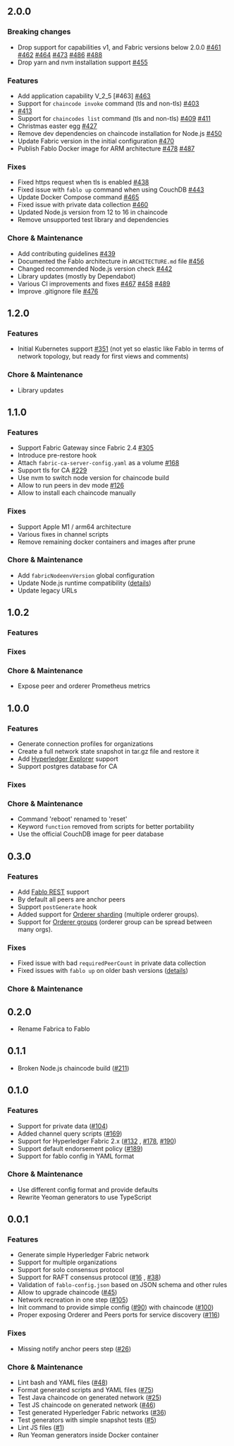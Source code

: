 ## 2.0.0

### Breaking changes
* Drop support for capabilities v1, and Fabric versions below 2.0.0
  [#461](https://github.com/hyperledger-labs/fablo/pull/461)
  [#462](https://github.com/hyperledger-labs/fablo/pull/462)
  [#464](https://github.com/hyperledger-labs/fablo/pull/464)
  [#473](https://github.com/hyperledger-labs/fablo/pull/473)
  [#486](https://github.com/hyperledger-labs/fablo/pull/486)
  [#488](https://github.com/hyperledger-labs/fablo/pull/488)
* Drop yarn and nvm installation support
  [#455](https://github.com/hyperledger-labs/fablo/pull/455)

### Features
* Add application capability V_2_5 [#463]
  [#463](https://github.com/hyperledger-labs/fablo/pull/463)
* Support for `chaincode invoke` command (tls and non-tls)
  [#403](https://github.com/hyperledger-labs/fablo/pull/403)
* [#413](https://github.com/hyperledger-labs/fablo/pull/413)
* Support for `chaincodes list` command (tls and non-tls)
  [#409](https://github.com/hyperledger-labs/fablo/pull/409)
  [#411](https://github.com/hyperledger-labs/fablo/pull/411)
* Christmas easter egg
  [#427](https://github.com/hyperledger-labs/fablo/pull/427)
* Remove dev dependencies on chaincode installation for Node.js
  [#450](https://github.com/hyperledger-labs/fablo/pull/450)
* Update Fabric version in the initial configuration
  [#470]( https://github.com/hyperledger-labs/fablo/pull/470)
* Publish Fablo Docker image for ARM architecture
  [#478](https://github.com/hyperledger-labs/fablo/pull/478)
  [#487](https://github.com/hyperledger-labs/fablo/pull/487)

### Fixes
* Fixed https request when tls is enabled
  [#438](https://github.com/hyperledger-labs/fablo/pull/438)
* Fixed issue with `fablo up` command when using CouchDB
  [#443](https://github.com/hyperledger-labs/fablo/pull/443)
* Update Docker Compose command
  [#465](https://github.com/hyperledger-labs/fablo/pull/465)
* Fixed issue with private data collection
  [#460]( https://github.com/hyperledger-labs/fablo/pull/467)
* Updated Node.js version from 12 to 16 in chaincode
* Remove unsupported test library and dependencies

### Chore & Maintenance
* Add contributing guidelines
  [#439](https://github.com/hyperledger-labs/fablo/pull/439)
* Documented the Fablo architecture in `ARCHITECTURE.md` file
  [#456](https://github.com/hyperledger-labs/fablo/pull/456)
* Changed recommended Node.js version check
  [#442](https://github.com/hyperledger-labs/fablo/pull/442)
* Library updates (mostly by Dependabot)
* Various CI improvements and fixes
  [#467](https://github.com/hyperledger-labs/fablo/pull/467)
  [#458](https://github.com/hyperledger-labs/fablo/pull/458)
  [#489](https://github.com/hyperledger-labs/fablo/pull/489)
* Improve .gitignore file
  [#476]( https://github.com/hyperledger-labs/fablo/pull/476)

## 1.2.0

### Features
* Initial Kubernetes support [#351](https://github.com/hyperledger-labs/fablo/issues/351)
(not yet so elastic like Fablo in terms of network topology, but ready for first views and comments)

### Chore & Maintenance
* Library updates


## 1.1.0

### Features
* Support Fabric Gateway since Fabric 2.4 [#305](https://github.com/hyperledger-labs/fablo/issues/305)
* Introduce pre-restore hook
* Attach `fabric-ca-server-config.yaml` as a volume [#168](https://github.com/hyperledger-labs/fablo/issues/168)
* Support tls for CA [#229](https://github.com/hyperledger-labs/fablo/issues/229)
* Use nvm to switch node version for chaincode build
* Allow to run peers in dev mode [#126](https://github.com/hyperledger-labs/fablo/issues/126)
* Allow to install each chaincode manually

### Fixes
* Support Apple M1 / arm64 architecture
* Various fixes in channel scripts
* Remove remaining docker containers and images after prune

### Chore & Maintenance
* Add `fabricNodeenvVersion` global configuration
* Update Node.js runtime compatibility ([details](https://github.com/hyperledger-labs/fablo/issues/274))
* Update legacy URLs

## 1.0.2

### Features

### Fixes

### Chore & Maintenance
* Expose peer and orderer Prometheus metrics

## 1.0.0

### Features
* Generate connection profiles for organizations
* Create a full network state snapshot in tar.gz file and restore it
* Add [Hyperledger Explorer](https://github.com/hyperledger/blockchain-explorer) support
* Support postgres database for CA

### Fixes

### Chore & Maintenance
* Command 'reboot' renamed to 'reset'
* Keyword `function` removed from scripts for better portability
* Use the official CouchDB image for peer database

## 0.3.0

### Features
* Add [Fablo REST](https://github.com/softwaremill/fablo-rest/) support 
* By default all peers are anchor peers
* Support `postGenerate` hook
* Added support for [Orderer sharding](https://github.com/hyperledger-labs/fablo/issues/220) (multiple orderer groups).
* Support for [Orderer groups](https://github.com/hyperledger-labs/fablo/issues/238) (orderer group can be spread between many orgs).

### Fixes
* Fixed issue with bad `requiredPeerCount` in private data collection
* Fixed issues with `fablo up` on older bash versions ([details](https://github.com/hyperledger-labs/fablo/issues/210))

### Chore & Maintenance

## 0.2.0
* Rename Fabrica to Fablo

## 0.1.1
* Broken Node.js chaincode build ([#211](https://github.com/hyperledger-labs/fablo/pull/211))

## 0.1.0

### Features
* Support for private data ([#104](https://github.com/hyperledger-labs/fablo/issues/104))
* Added channel query scripts  ([#169](https://github.com/hyperledger-labs/fablo/issues/169))
* Support for Hyperledger Fabric 2.x ([#132](https://github.com/hyperledger-labs/fablo/issues/132)
  , [#178](https://github.com/hyperledger-labs/fablo/issues/178), [#190](https://github.com/hyperledger-labs/fablo/issues/178))
* Support default endorsement policy ([#189](https://github.com/hyperledger-labs/fablo/issues/189))
* Support for fablo config in YAML format

### Chore & Maintenance
* Use different config format and provide defaults
* Rewrite Yeoman generators to use TypeScript

## 0.0.1

### Features
* Generate simple Hyperledger Fabric network
* Support for multiple organizations
* Support for solo consensus protocol
* Support for RAFT consensus protocol ([#16](https://github.com/hyperledger-labs/fablo/issues/16)
  , [#38](https://github.com/hyperledger-labs/fablo/issues/38))
* Validation of `fablo-config.json` based on JSON schema and other rules
* Allow to upgrade chaincode ([#45](https://github.com/hyperledger-labs/fablo/issues/36))
* Network recreation in one step ([#105](https://github.com/hyperledger-labs/fablo/issues/105))
* Init command to provide simple config ([#90](https://github.com/hyperledger-labs/fablo/issues/90)) with
  chaincode ([#100](https://github.com/hyperledger-labs/fablo/issues/100))
* Proper exposing Orderer and Peers ports for service
  discovery ([#116](https://github.com/hyperledger-labs/fablo/issues/116))

### Fixes
* Missing notify anchor peers step ([#26](https://github.com/hyperledger-labs/fablo/issues/26))

### Chore & Maintenance
* Lint bash and YAML files ([#48](https://github.com/hyperledger-labs/fablo/issues/48))
* Format generated scripts and YAML files ([#75](https://github.com/hyperledger-labs/fablo/issues/75))
* Test Java chaincode on generated network ([#25](https://github.com/hyperledger-labs/fablo/issues/25))
* Test JS chaincode on generated network ([#46](https://github.com/hyperledger-labs/fablo/issues/46))
* Test generated Hyperledger Fabric networks ([#36](https://github.com/hyperledger-labs/fablo/issues/36))
* Test generators with simple snapshot tests ([#5](https://github.com/hyperledger-labs/fablo/issues/5))
* Lint JS files ([#1](https://github.com/hyperledger-labs/fablo/issues/1))
* Run Yeoman generators inside Docker container

